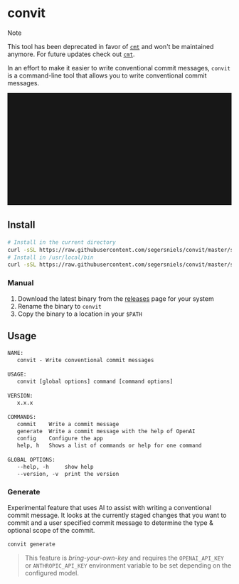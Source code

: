 # convit

> [!NOTE]
> This tool has been deprecated in favor of [`cmt`](https://github.com/segersniels/cmt) and won't be maintained anymore.
> For future updates check out [`cmt`](https://github.com/segersniels/cmt).

In an effort to make it easier to write conventional commit messages, `convit` is a command-line tool that allows you to write conventional commit messages.

![img](./demo.gif)

## Install

```bash
# Install in the current directory
curl -sSL https://raw.githubusercontent.com/segersniels/convit/master/scripts/install.sh | bash
# Install in /usr/local/bin
curl -sSL https://raw.githubusercontent.com/segersniels/convit/master/scripts/install.sh | sudo bash -s /usr/local/bin
```

### Manual

1. Download the latest binary from the [releases](https://github.com/segersniels/convit/releases/latest) page for your system
2. Rename the binary to `convit`
3. Copy the binary to a location in your `$PATH`

## Usage

```
NAME:
   convit - Write conventional commit messages

USAGE:
   convit [global options] command [command options]

VERSION:
   x.x.x

COMMANDS:
   commit    Write a commit message
   generate  Write a commit message with the help of OpenAI
   config    Configure the app
   help, h   Shows a list of commands or help for one command

GLOBAL OPTIONS:
   --help, -h     show help
   --version, -v  print the version
```

### Generate

Experimental feature that uses AI to assist with writing a conventional commit message. It looks at the currently staged changes that you want to commit and a user specified commit message to determine the type & optional scope of the commit.

```bash
convit generate
```

> This feature is _bring-your-own-key_ and requires the `OPENAI_API_KEY` or `ANTHROPIC_API_KEY` environment variable to be set depending on the configured model.
